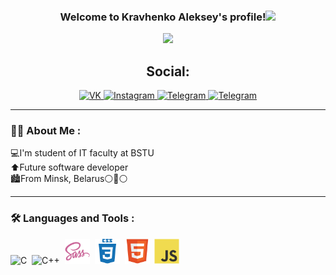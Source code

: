 <h3 align="center">
  Welcome to Kravhenko Aleksey's profile!<img src="https://media.giphy.com/media/hvRJCLFzcasrR4ia7z/giphy.gif" width="28"> 
</h3>

<div id="header" align="center">
  <img src="https://media.giphy.com/media/bGgsc5mWoryfgKBx1u/giphy.gif" width="100"/>
</div>

<h2 align = "center">Social:</h2>

<div id="badges" align = "center">
  <a href="https://vk.com/kravchenkoaleksey">
    <img src="https://img.shields.io/badge/VK-blue?style=for-the-badge&logo=VK&logoColor=white" alt="VK"/>
  </a>
  <a href="https://www.instagram.com/kravchenko__aleksey/">
    <img src="https://img.shields.io/badge/Instagram-red?style=for-the-badge&logo=instagram&logoColor=white" alt="Instagram"/>
  </a>
  <a href="https://t.me/A1ek7eeey">
    <img src="https://img.shields.io/badge/Telegram-blue?style=for-the-badge&logo=telegram&logoColor=white" alt="Telegram"/>
  </a>
  <a href="https://github.com/Alek7eeey">
    <img src="https://img.shields.io/badge/GitHub-black?style=for-the-badge&logo=github&logoColor=white" alt="Telegram"/>
  </a>
</div>

---

### :woman_technologist: About Me :
:computer:I'm student of IT faculty at BSTU<br>
:arrow_up:Future software developer<br>
:cityscape:From Minsk, Belarus:white_circle::red_circle::white_circle:

---
### :hammer_and_wrench: Languages and Tools :

<div>
<img src="https://custom-icon-badges.herokuapp.com/badge/C-03599C.svg"  title="C" alt="C" width="40" height="40"/>&nbsp;
<img src=" https://custom-icon-badges.herokuapp.com/badge/C++-11038A.svg"  title="C++" alt="C++" width="40" height="40"/>&nbsp;
<img src="https://github.com/devicons/devicon/blob/master/icons/sass/sass-original.svg"  title="SASS" alt="SASS" width="40" height="40"/>&nbsp;
<img src="https://github.com/devicons/devicon/blob/master/icons/css3/css3-plain-wordmark.svg"  title="CSS3" alt="CSS" width="40" height="40"/>&nbsp;
<img src="https://github.com/devicons/devicon/blob/master/icons/html5/html5-original.svg" title="HTML5" alt="HTML" width="40" height="40"/>&nbsp;
<img src="https://github.com/devicons/devicon/blob/master/icons/javascript/javascript-original.svg" title="JavaScript" alt="JavaScript" width="40" height="40"/>&nbsp;
  
</div>
